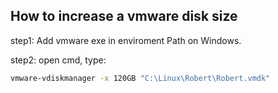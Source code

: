 
## How to increase a vmware disk size

step1: Add vmware exe in enviroment Path on Windows.

step2: open cmd, type:
```bash
vmware-vdiskmanager -x 120GB "C:\Linux\Robert\Robert.vmdk"
```

